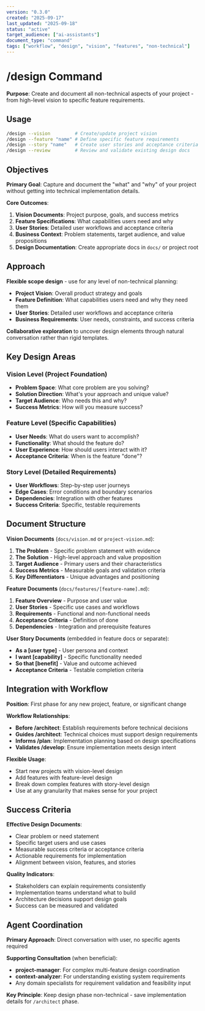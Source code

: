 ```yaml
---
version: "0.3.0"
created: "2025-09-17"
last_updated: "2025-09-18"
status: "active"
target_audience: ["ai-assistants"]
document_type: "command"
tags: ["workflow", "design", "vision", "features", "non-technical"]
---
```


# /design Command

**Purpose**: Create and document all non-technical aspects of your project - from high-level vision to specific feature requirements.

## Usage

```bash
/design --vision         # Create/update project vision
/design --feature "name" # Define specific feature requirements
/design --story "name"   # Create user stories and acceptance criteria
/design --review         # Review and validate existing design docs
```

## Objectives

**Primary Goal**: Capture and document the "what" and "why" of your project without getting into technical implementation details.

**Core Outcomes**:

1. **Vision Documents**: Project purpose, goals, and success metrics
2. **Feature Specifications**: What capabilities users need and why
3. **User Stories**: Detailed user workflows and acceptance criteria
4. **Business Context**: Problem statements, target audience, and value propositions
5. **Design Documentation**: Create appropriate docs in `docs/` or project root

## Approach

**Flexible scope design** - use for any level of non-technical planning:

- **Project Vision**: Overall product strategy and goals
- **Feature Definition**: What capabilities users need and why they need them
- **User Stories**: Detailed user workflows and acceptance criteria
- **Business Requirements**: User needs, constraints, and success criteria

**Collaborative exploration** to uncover design elements through natural conversation rather than rigid templates.

## Key Design Areas

### Vision Level (Project Foundation)

- **Problem Space**: What core problem are you solving?
- **Solution Direction**: What's your approach and unique value?
- **Target Audience**: Who needs this and why?
- **Success Metrics**: How will you measure success?

### Feature Level (Specific Capabilities)

- **User Needs**: What do users want to accomplish?
- **Functionality**: What should the feature do?
- **User Experience**: How should users interact with it?
- **Acceptance Criteria**: When is the feature "done"?

### Story Level (Detailed Requirements)

- **User Workflows**: Step-by-step user journeys
- **Edge Cases**: Error conditions and boundary scenarios
- **Dependencies**: Integration with other features
- **Success Criteria**: Specific, testable requirements

## Document Structure

**Vision Documents** (`docs/vision.md` or `project-vision.md`):

1. **The Problem** - Specific problem statement with evidence
2. **The Solution** - High-level approach and value proposition
3. **Target Audience** - Primary users and their characteristics
4. **Success Metrics** - Measurable goals and validation criteria
5. **Key Differentiators** - Unique advantages and positioning

**Feature Documents** (`docs/features/[feature-name].md`):

1. **Feature Overview** - Purpose and user value
2. **User Stories** - Specific use cases and workflows
3. **Requirements** - Functional and non-functional needs
4. **Acceptance Criteria** - Definition of done
5. **Dependencies** - Integration and prerequisite features

**User Story Documents** (embedded in feature docs or separate):

- **As a [user type]** - User persona and context
- **I want [capability]** - Specific functionality needed
- **So that [benefit]** - Value and outcome achieved
- **Acceptance Criteria** - Testable completion criteria

## Integration with Workflow

**Position**: First phase for any new project, feature, or significant change

**Workflow Relationships**:

- **Before /architect**: Establish requirements before technical decisions
- **Guides /architect**: Technical choices must support design requirements
- **Informs /plan**: Implementation planning based on design specifications
- **Validates /develop**: Ensure implementation meets design intent

**Flexible Usage**:

- Start new projects with vision-level design
- Add features with feature-level design
- Break down complex features with story-level design
- Use at any granularity that makes sense for your project

## Success Criteria

**Effective Design Documents**:

- Clear problem or need statement
- Specific target users and use cases
- Measurable success criteria or acceptance criteria
- Actionable requirements for implementation
- Alignment between vision, features, and stories

**Quality Indicators**:

- Stakeholders can explain requirements consistently
- Implementation teams understand what to build
- Architecture decisions support design goals
- Success can be measured and validated

## Agent Coordination

**Primary Approach**: Direct conversation with user, no specific agents required

**Supporting Consultation** (when beneficial):

- **project-manager**: For complex multi-feature design coordination
- **context-analyzer**: For understanding existing system requirements
- Any domain specialists for requirement validation and feasibility input

**Key Principle**: Keep design phase non-technical - save implementation details for `/architect` phase.
